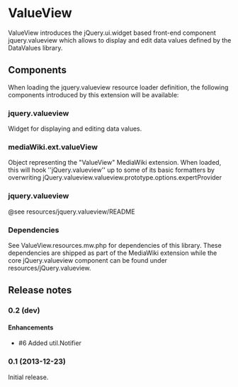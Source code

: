 # ValueView

ValueView introduces the jQuery.ui.widget based front-end component jquery.valueview which
allows to display and edit data values defined by the DataValues library.

## Components

When loading the jquery.valueview resource loader definition, the following components
introduced by this extension will be available:

### jquery.valueview

Widget for displaying and editing data values.

### mediaWiki.ext.valueView

Object representing the "ValueView" MediaWiki extension.
When loaded, this will hook ''jQuery.valueview'' up to some of its basic
formatters by overwriting jQuery.valueview.valueview.prototype.options.expertProvider


### jquery.valueview

@see resources/jquery.valueview/README

### Dependencies

See ValueView.resources.mw.php for dependencies of this library. These dependencies are
shipped as part of the MediaWiki extension while the core jQuery.valueview component
can be found under resources/jQuery.valueview.

## Release notes

### 0.2 (dev)

#### Enhancements

* #6 Added util.Notifier

### 0.1 (2013-12-23)

Initial release.
